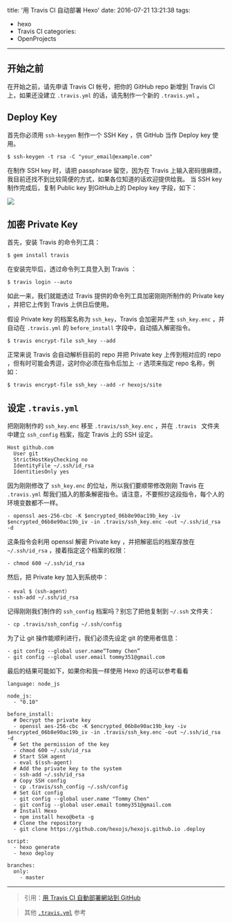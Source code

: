 title: '用 Travis CI 自动部署 Hexo'
date: 2016-07-21 13:21:38
tags: 
  - hexo
  - Travis CI
categories:
  - OpenProjects
---

## 开始之前

在开始之前，请先申请 Travis CI 帐号，把你的 GitHub repo 新增到 Travis CI 上，如果还没建立 `.travis.yml` 的话，请先制作一个新的 `.travis.yml` 。

## Deploy Key

首先你必须用 `ssh-keygen` 制作一个 SSH Key ，供 GitHub 当作 Deploy key 使用。

```
$ ssh-keygen -t rsa -C "your_email@example.com"
```

在制作 SSH key 时，请把 passphrase 留空，因为在 Travis 上输入密码很麻烦，我目前还找不到比较简便的方式，如果各位知道的话欢迎提供给我。
当 SSH key 制作完成后，复制 Public key 到GitHub上的 Deploy key 字段，如下：

![](https://zespia.tw/blog/2015/01/21/continuous-deployment-to-github-with-travis/deploy_key.png)

<!--more-->

## 加密 Private Key

首先，安装 Travis 的命令列工具：

```
$ gem install travis
```

在安装完毕后，透过命令列工具登入到 Travis ：

```
$ travis login --auto
```

如此一来，我们就能透过 Travis 提供的命令列工具加密刚刚所制作的 Private key ，并把它上传到 Travis 上供日后使用。

假设 Private key 的档案名称为 `ssh_key`，Travis 会加密并产生 `ssh_key.enc` ，并自动在 `.travis.yml` 的 `before_install` 字段中，自动插入解密指令。

```
$ travis encrypt-file ssh_key --add
```

正常来说 Travis 会自动解析目前的 repo 并把 Private key 上传到相对应的 repo ，但有时可能会秀逗，这时你必须在指令后加上 `-r` 选项来指定 repo 名称，例如：

```
$ travis encrypt-file ssh_key --add -r hexojs/site
```

## 设定 `.travis.yml`

把刚刚制作的 `ssh_key.enc` 移至 `.travis/ssh_key.enc` ，并在 `.travis ` 文件夹中建立 `ssh_config` 档案，指定 Travis 上的 SSH 设定。

```
Host github.com
  User git
  StrictHostKeyChecking no
  IdentityFile ~/.ssh/id_rsa
  IdentitiesOnly yes
```

因为刚刚修改了 `ssh_key.enc` 的位址，所以我们要顺带修改刚刚 Travis 在 `.travis.yml` 帮我们插入的那条解密指令。请注意，不要照抄这段指令，每个人的环境变数都不一样。

```
- openssl aes-256-cbc -K $encrypted_06b8e90ac19b_key -iv $encrypted_06b8e90ac19b_iv -in .travis/ssh_key.enc -out ~/.ssh/id_rsa -d
```

这条指令会利用 openssl 解密 Private key ，并把解密后的档案存放在 `~/.ssh/id_rsa` ，接着指定这个档案的权限：

```
- chmod 600 ~/.ssh/id_rsa
```

然后，把 Private key 加入到系统中：

```
- eval $（ssh-agent）
- ssh-add ~/.ssh/id_rsa
```

记得刚刚我们制作的 `ssh_config` 档案吗？别忘了把他复制到 `~/.ssh` 文件夹：

```
- cp .travis/ssh_config ~/.ssh/config
```

为了让 git 操作能顺利进行，我们必须先设定 git 的使用者信息：

```
- git config --global user.name“Tommy Chen”
- git config --global user.email tommy351@gmail.com
```

最后的结果可能如下，如果你和我一样使用 Hexo 的话可以参考看看

```
language: node_js

node_js:
  - "0.10"

before_install:
  # Decrypt the private key
  - openssl aes-256-cbc -K $encrypted_06b8e90ac19b_key -iv $encrypted_06b8e90ac19b_iv -in .travis/ssh_key.enc -out ~/.ssh/id_rsa -d
  # Set the permission of the key
  - chmod 600 ~/.ssh/id_rsa
  # Start SSH agent
  - eval $(ssh-agent)
  # Add the private key to the system
  - ssh-add ~/.ssh/id_rsa
  # Copy SSH config
  - cp .travis/ssh_config ~/.ssh/config
  # Set Git config
  - git config --global user.name "Tommy Chen"
  - git config --global user.email tommy351@gmail.com
  # Install Hexo
  - npm install hexo@beta -g
  # Clone the repository
  - git clone https://github.com/hexojs/hexojs.github.io .deploy

script:
  - hexo generate
  - hexo deploy

branches:
  only:
    - master
```

------

> 引用：[用 Travis CI 自動部署網站到 GitHub](https://zespia.tw/blog/2015/01/21/continuous-deployment-to-github-with-travis/)


> 其他 [`.travis.yml`](https://github.com/51offer/51offer.github.com/blob/blog/.travis.yml) 参考 